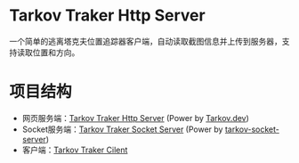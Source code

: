 # Tarkov Traker Http Server
一个简单的逃离塔克夫位置追踪器客户端，自动读取截图信息并上传到服务器，支持读取位置和方向。
# 项目结构
- 网页服务端：[Tarkov Traker Http Server](https://github.com/ChisatoNishikigi73/TarkovTrakerHttpServer) (Power by [Tarkov.dev](https://github.com/the-hideout/tarkov-dev))
- Socket服务端：[Tarkov Traker Socket Server](https://github.com/ChisatoNishikigi73/TarkovTrakerSocketServer) (Power by [tarkov-socket-server](https://github.com/the-hideout/tarkov-dev))
- 客户端：[Tarkov Traker Cilent](https://github.com/ChisatoNishikigi73/TarkovTrakerCilent)
